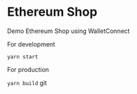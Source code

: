 # Ethereum Shop

Demo Ethereum Shop using WalletConnect

For development

`yarn start`

For production

`yarn build`
git
